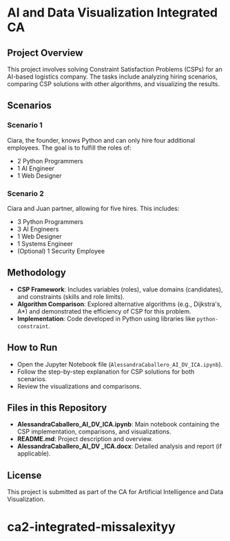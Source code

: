 # AI and Data Visualization Integrated CA

## Project Overview
This project involves solving Constraint Satisfaction Problems (CSPs) for an AI-based logistics company. The tasks include analyzing hiring scenarios, comparing CSP solutions with other algorithms, and visualizing the results.

## Scenarios
### Scenario 1
Ciara, the founder, knows Python and can only hire four additional employees. The goal is to fulfill the roles of:
- 2 Python Programmers
- 1 AI Engineer
- 1 Web Designer

### Scenario 2
Ciara and Juan partner, allowing for five hires. This includes:
- 3 Python Programmers
- 3 AI Engineers
- 1 Web Designer
- 1 Systems Engineer
- (Optional) 1 Security Employee

## Methodology
- **CSP Framework**: Includes variables (roles), value domains (candidates), and constraints (skills and role limits).
- **Algorithm Comparison**: Explored alternative algorithms (e.g., Dijkstra's, A*) and demonstrated the efficiency of CSP for this problem.
- **Implementation**: Code developed in Python using libraries like `python-constraint`.

## How to Run
- Open the Jupyter Notebook file (`AlessandraCaballero_AI_DV_ICA.ipynb`).
- Follow the step-by-step explanation for CSP solutions for both scenarios.
- Review the visualizations and comparisons.

## Files in this Repository
- **AlessandraCaballero_AI_DV_ICA.ipynb**: Main notebook containing the CSP implementation, comparisons, and visualizations.
- **README.md**: Project description and overview.
- **AlessandraCaballero_AI_DV _ICA.docx**: Detailed analysis and report (if applicable).

## License
This project is submitted as part of the CA for Artificial Intelligence and Data Visualization.
# ca2-integrated-missalexityy
